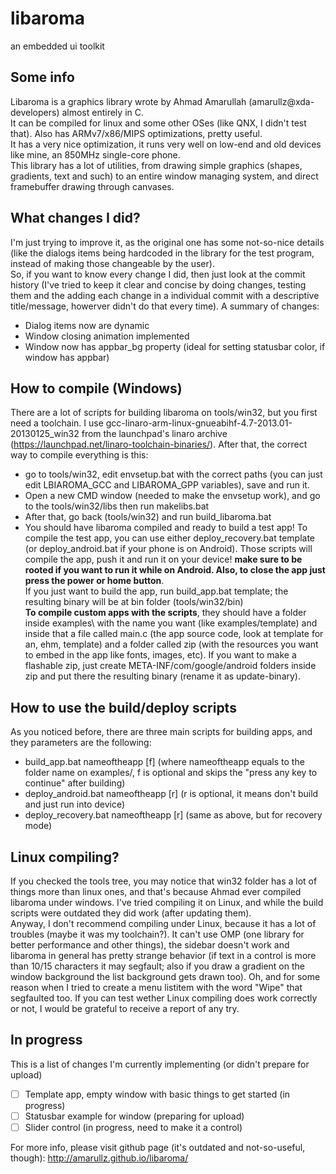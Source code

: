 # libaroma
an embedded ui toolkit  
  
## Some info
Libaroma is a graphics library wrote by Ahmad Amarullah (amarullz@xda-developers) almost entirely in C.  
It can be compiled for linux and some other OSes (like QNX, I didn't test that). Also has ARMv7/x86/MIPS optimizations, pretty useful.  
It has a very nice optimization, it runs very well on low-end and old devices like mine, an 850MHz single-core phone.  
This library has a lot of utilities, from drawing simple graphics (shapes, gradients, text and such) to an entire window managing system, and direct framebuffer drawing through canvases.  
 
## What changes I did?
I'm just trying to improve it, as the original one has some not-so-nice details (like the dialogs items being hardcoded in the library for the test program, instead of making those changeable by the user).  
So, if you want to know every change I did, then just look at the commit history (I've tried to keep it clear and concise by doing changes, testing them and the adding each change in a individual commit with a descriptive title/message, howerver didn't do that every time). 
A summary of changes: 
- Dialog items now are dynamic
- Window closing animation implemented
- Window now has appbar_bg property (ideal for setting statusbar color, if window has appbar)

## How to compile (Windows)
There are a lot of scripts for building libaroma on tools/win32, but you first need a toolchain. I use gcc-linaro-arm-linux-gnueabihf-4.7-2013.01-20130125_win32 from the launchpad's linaro archive (https://launchpad.net/linaro-toolchain-binaries/).
After that, the correct way to compile everything is this:
- go to tools/win32, edit envsetup.bat with the correct paths (you can just edit LBIAROMA_GCC and LIBAROMA_GPP variables), save and run it.
- Open a new CMD window (needed to make the envsetup work), and go to the tools/win32/libs then run makelibs.bat
- After that, go back (tools/win32) and run build_libaroma.bat
- You should have libaroma compiled and ready to build a test app! 
To compile the test app, you can use either deploy_recovery.bat template (or deploy_android.bat if your phone is on Android). Those scripts will compile the app, push it and run it on your device! **make sure to be rooted if you want to run it while on Android. Also, to close the app just press the power or home button**.  
If you just want to build the app, run build_app.bat template; the resulting binary will be at bin folder (tools/win32/bin)  
**To compile custom apps with the scripts**, they should have a folder inside examples\ with the name you want (like examples/template) and inside that a file called main.c (the app source code, look at template for an, ehm, template) and a folder called zip (with the resources you want to embed in the app like fonts, images, etc). If you want to make a flashable zip, just create META-INF/com/google/android folders inside zip and put there the resulting binary (rename it as update-binary). 

## How to use the build/deploy scripts
As you noticed before, there are three main scripts for building apps, and they parameters are the following: 
- build_app.bat nameoftheapp [f] (where nameoftheapp equals to the folder name on examples/, f is optional and skips the "press any key to continue" after building)
- deploy_android.bat nameoftheapp [r] (r is optional, it means don't build and just run into device)
- deploy_recovery.bat nameoftheapp [r] (same as above, but for recovery mode)

## Linux compiling?
If you checked the tools tree, you may notice that win32 folder has a lot of things more than linux ones, and that's because Ahmad ever compiled libaroma under windows. I've tried compiling it on Linux, and while the build scripts were outdated they did work (after updating them).  
Anyway, I don't recommend compiling under Linux, because it has a lot of troubles (maybe it was my toolchain?). It can't use OMP (one library for better performance and other things), the sidebar doesn't work and libaroma in general has pretty strange behavior (if text in a control is more than 10/15 characters it may segfault; also if you draw a gradient on the window background the list background gets drawn too). Oh, and for some reason when I tried to create a menu listitem with the word "Wipe" that segfaulted too. 
If you can test wether Linux compiling does work correctly or not, I would be grateful to receive a report of any try.

## In progress
This is a list of changes I'm currently implementing (or didn't prepare for upload)
- [ ] Template app, empty window with basic things to get started (in progress)
- [ ] Statusbar example for window (preparing for upload)
- [ ] Slider control (in progress, need to make it a control)
 
For more info, please visit github page (it's outdated and not-so-useful, though): http://amarullz.github.io/libaroma/  
